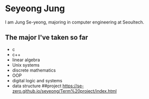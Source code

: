 # Seyeong Jung
I am Jung Se-yeong, majoring in computer engineering at Seoultech.
## The major I've taken so far
* c
* c++
* linear algebra
* Unix systems
* discrete mathematics
* OOP
* digital logic and systems
* data structure
##project
https://se-zero.github.io/seyeong/Term%20project/index.html
